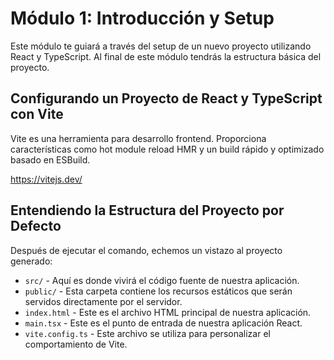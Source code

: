 # Módulo 1: Introducción y Setup

Este módulo te guiará a través del setup de un nuevo proyecto utilizando React y TypeScript. Al final de este módulo tendrás la estructura básica del proyecto.

## Configurando un Proyecto de React y TypeScript con Vite

Vite es una herramienta para desarrollo frontend. Proporciona características como hot module reload HMR y un build rápido y optimizado basado en ESBuild.

https://vitejs.dev/

## Entendiendo la Estructura del Proyecto por Defecto

Después de ejecutar el comando, echemos un vistazo al proyecto generado:

- `src/` - Aquí es donde vivirá el código fuente de nuestra aplicación.
- `public/` - Esta carpeta contiene los recursos estáticos que serán servidos directamente por el servidor.
- `index.html` - Este es el archivo HTML principal de nuestra aplicación.
- `main.tsx` - Este es el punto de entrada de nuestra aplicación React.
- `vite.config.ts` - Este archivo se utiliza para personalizar el comportamiento de Vite.
